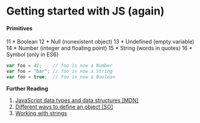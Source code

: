 
Getting started with JS (again)
========================

#### Primitives
11	  * Boolean
12	  * Null (nonexistent object)
13	  * Undefined (empty variable)
14	  * Number (integer and floating point)
15	  * String (words in quotes)
16	  * Symbol (only in ES6)

```javascript
var foo = 42;    // foo is now a Number
var foo = "bar"; // foo is now a String
var foo = true;  // foo is now a Boolean
```

**Further Reading**
1. [JavaScript data types and data structures [MDN]](https://developer.mozilla.org/en-US/docs/Web/JavaScript/Data_structures)
 2. [Different ways to define an object [SO]](http://stackoverflow.com/questions/1143498/difference-between-an-object-and-a-hash)
 3. [Working with strings](http://learnjsdata.com/strings.html)